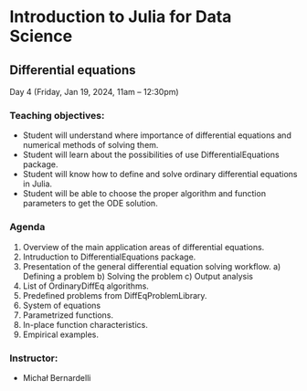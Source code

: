 # Introduction to Julia for Data Science
## Differential equations
Day 4 (Friday, Jan 19, 2024, 11am – 12:30pm)

### Teaching objectives:
- Student will understand where importance of differential equations and numerical methods of solving them.
- Student will learn about the possibilities of use DifferentialEquations package.
- Student will know how to define and solve ordinary differential equations in Julia.
- Student will be able to choose the proper algorithm and function parameters to get the ODE solution.

### Agenda
1. Overview of the main application areas of differential equations.
2. Intruduction to DifferentialEquations package.
3. Presentation of the general differential equation solving workflow.
	a) Defining a problem
	b) Solving the problem
	c) Output analysis
4. List of OrdinaryDiffEq algorithms.
5. Predefined problems from DiffEqProblemLibrary.
6. System of equations	
7. Parametrized functions.
8. In-place function characteristics.
9. Empirical examples.

### Instructor:
- Michał Bernardelli
